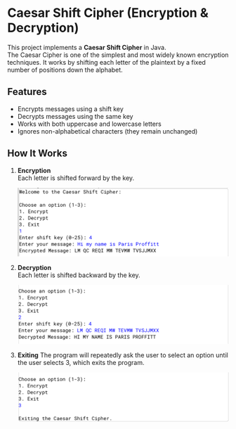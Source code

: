 # Caesar Shift Cipher (Encryption & Decryption)
This project implements a **Caesar Shift Cipher** in Java.  
The Caesar Cipher is one of the simplest and most widely known encryption techniques. It works by shifting each letter of the plaintext by a fixed number of positions down the alphabet.

## Features
- Encrypts messages using a shift key  
- Decrypts messages using the same key  
- Works with both uppercase and lowercase letters  
- Ignores non-alphabetical characters (they remain unchanged)  

## How It Works
1. **Encryption**  
   Each letter is shifted forward by the key.   

   ![Encryption Example](EncryptionSS.png)

2. **Decryption**  
   Each letter is shifted backward by the key.    

   ![Decryption Example](DecryptionSS.png)

3. **Exiting**
The program will repeatedly ask the user to select an option until the user selects 3, which exits the program.

   ![Exiting Example](ExitingSS.png)
